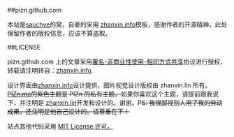 ##pizn.github.com

本站是<a href="http:sauchye.com">sauchye</a>的窝，自豪的采用 <a href="http://www.zhanxin.info" target="_blank" title="掌心">zhanxin.info</a>模板，感谢作者的开源精神，此处保留作者的版权信息，应该不算盗取。 

##LICENSE

pizn.github.com 上的文章采用<a href="http://creativecommons.org/licenses/by-nc-sa/3.0/" target="_blank">署名-非商业性使用-相同方式共享</a>协议进行授权，转载请注明转自：<a href="http://pizn.github.com" target="_blank">zhanxin.info</a>.

设计界面由<a href="http://pizn.net" target="_blank">zhanxin.info</a>设计提供，图片视觉设计版权由 zhanxin.lin 所有。<del><a href="http://www.pizn.me" target="_blank">PIZn.me</a>的紫色主题是 PIZn 的私有主题，</del>如果你喜欢这个主题，请提前跟我说下，并注明是 <a href="http://www.zhanxin.info" target="_blank">zhanxin.lin</a>开发和设计的。谢谢。<del>PS: 我很鄙视别人用了我的劳动成果，还注明是他自己设计的。请尊重在下！</del>

站点其他代码采用  <a href="http://zh.wikipedia.org/wiki/MIT_License" target="_blank">MIT License 许可。</a>


